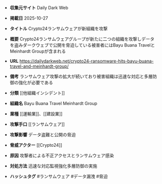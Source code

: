 - **収集元サイト**
Daily Dark Web

- **掲載日**
2025-10-27

- **タイトル**
Crypto24ランサムウェアが新組織を攻撃

- **概要**
Crypto24ランサムウェアグループが新たに二つの組織を攻撃しデータを盗みダークウェブで公開を脅迫している被害者にはBayu Buana TravelとMeinhardt Groupが含まれる

- **URL**
https://dailydarkweb.net/crypto24-ransomware-hits-bayu-buana-travel-and-meinhardt-group/

- **備考**
ランサムウェア攻撃の拡大が続いており被害組織は迅速な対応と多層防御の強化が必要である

- **分類**
[[他組織インシデント]]

- **組織名**
Bayu Buana Travel Meinhardt Group

- **業種**
[[運輸業]]、[[建設業]]

- **攻撃手口**
[[ランサムウェア]]

- **攻撃影響**
データ盗難と公開の脅迫

- **脅威アクター**
[[Crypto24]]

- **原因**
攻撃者による不正アクセスとランサムウェア感染

- **対処方法**
迅速な対応監視強化多層防御の実施

- **ハッシュタグ**
#ランサムウェア #データ漏洩 #脅迫
